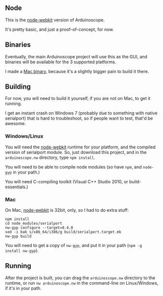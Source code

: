## Node

This is the [node-webkit](https://github.com/rogerwang/node-webkit) version of Arduinoscope.

It's pretty basic, and just a proof-of-concept, for now.

## Binaries

Eventually, the main Arduinoscope project will use this as the GUI, and binaries will be available for the 3 supported platforms.

I made a [Mac binary](http://konsumer.github.com/arduinoscope/downloads/arduinoscope-mac.nw), because it's a slightly bigger pain to build it there.

## Building

For now, you will need to build it yourself, if you are not on Mac, to get it running.

I get an instant crash on Windows 7 (probably due to something with native serialport) that is hard to troubleshoot, so if people want to test, that'd be awesome.

### Windows/Linux

You will need the [node-webkit](https://github.com/rogerwang/node-webkit) runtime for your platform, and the compiled version of serialport module. So, just download this project, and in the `arduinoscope.nw` directory, type `npm install`.

You will need to be able to compile node modules (so have `npm`, and `node-gyp` in your path.)

You will need C-compiling toolkit (Visual C++ Studio 2010, or build-essentials.)

### Mac

On Mac, [node-webkit](https://github.com/rogerwang/node-webkit) is 32bit, only, so I had to do extra stuff:

    npm install
    cd node_modules/serialport
    nw-gyp configure --target=0.4.0
    sed -i bak s/x86_64/i386/g build/serialport.target.mk
    nw-gyp build

You will need to get a copy of `nw-gyp`, and put it in your path (`npm -g install nw-gyp`).

## Running

After the project is built, you can drag the `arduinoscope.nw` directory to the runtime, or run `nw arduinoscope.nw` in the command-line on Linux/Windows, if it's in your path.

